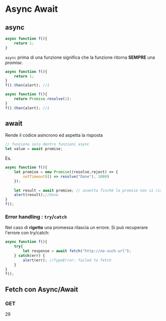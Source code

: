 # Async Await
## async
```js
async function f(){
	return 1;
}
```
`async` prima di una funzione significa che la funzione ritorna **SEMPRE** una *promise*.
```js
async function f(){
	return 1;
}
f().then(alert); //1
```

```js
async function f(){
	return Promise.resolve(1);
}
f().then(alert); //1
```
## await
Rende il codice asincrono ed aspetta la risposta
```js
// funziona solo dentro funzioni async
let value = await promise;
```
Es.
```js
async function f(){
	let promise = new Promise((resolve,reject) => {
		setTimeout(() => resolve("Done"), 1000)
	});
	
	let result = await promise; // asoetta finché la promise non si risolve
	alert(result);//Done 
}
f();
```

### Error handling : `try`/`catch`
Nel caso di **rigetto** una promessa rilascia un errore. Si può recuperare l'errore con try/catch:
```js
async function f(){
	try{
		let response = await fetch("http://no-such-url");
	} catch(err) {
		alert(err); //TypeError: failed to fetch
	}
}
f();
```
## Fetch con Async/Await
### GET
29